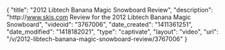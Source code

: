 {
    "title": "2012 Libtech Banana Magic Snowboard Review",
    "description": "http:\/\/www.skis.com Review for the 2012 Libtech Banana Magic Snowboard",
    "videoid": "3767006",
    "date_created": "1411361251",
    "date_modified": "1418182021",
    "type": "captivate",
    "layout": "video",
    "url": "\/v\/2012-libtech-banana-magic-snowboard-review\/3767006"
}